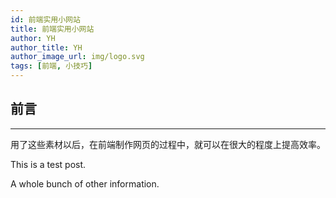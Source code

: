 ```yaml
---
id: 前端实用小网站
title: 前端实用小网站
author: YH
author_title: YH
author_image_url: img/logo.svg
tags: [前端, 小技巧]
---
```


## **前言**

------

用了这些素材以后，在前端制作网页的过程中，就可以在很大的程度上提高效率。

<!--truncate-->

This is a test post.

A whole bunch of other information.
